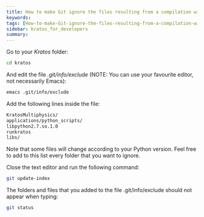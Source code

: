 ```yaml
---
title: How to make Git ignore the files resulting from a compilation without conflicts in .gitignore
keywords: 
tags: [How-to-make-Git-ignore-the-files-resulting-from-a-compilation-without-conflicts-in-.gitignore.md]
sidebar: kratos_for_developers
summary: 
---
```


Go to your _Kratos_ folder:

```sh
cd kratos
``` 

And edit the file _.git/info/exclude_ (NOTE: You can use your favourite editor, not necessarily Emacs):

```sh
emacs .git/info/exclude
``` 

Add the following lines inside the file: 

```sh
KratosMultiphysics/
applications/python_scripts/ 
libpython2.7.so.1.0
runkratos
libs/
``` 

Note that some files will change according to your Python version. Feel free to add to this list every folder that you want to ignore.

Close the text editor and run the following command: 

```sh
git update-index
``` 

The folders and files that you added to the file .git/info/exclude should not appear when typing:

```sh
git status
```  